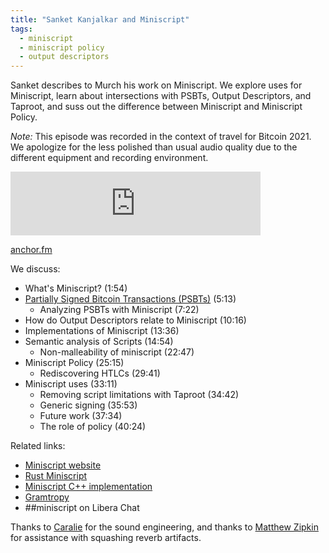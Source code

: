 ```yaml
---
title: "Sanket Kanjalkar and Miniscript"
tags:
  - miniscript
  - miniscript policy
  - output descriptors
---
```


Sanket describes to Murch his work on Miniscript. We explore uses for Miniscript, learn about intersections with PSBTs, Output Descriptors, and Taproot, and suss out the difference between Miniscript and Miniscript Policy.

_Note:_ This episode was recorded in the context of travel for Bitcoin 2021. We apologize for the less polished than usual audio quality due to the different equipment and recording environment.

<iframe src="https://anchor.fm/chaincode/embed/episodes/Sanket-Kanjalkar-and-Miniscript---Episode-17-e1a4pmc" height="102px" width="400px" frameborder="0" scrolling="no"></iframe>

[anchor.fm](https://anchor.fm/chaincode/episodes/Sanket-Kanjalkar-and-Miniscript---Episode-17-e1a4pmc)

We discuss:

- What's Miniscript? (1:54)
- [Partially Signed Bitcoin Transactions (PSBTs)](https://bitcoinops.org/en/topics/psbt/) (5:13)
  - Analyzing PSBTs with Miniscript (7:22)
- How do Output Descriptors relate to Miniscript (10:16)
- Implementations of Miniscript (13:36)
- Semantic analysis of Scripts (14:54)
  - Non-malleability of miniscript (22:47)
- Miniscript Policy (25:15)
  - Rediscovering HTLCs (29:41)
- Miniscript uses (33:11)
  - Removing script limitations with Taproot (34:42)
  - Generic signing (35:53)
  - Future work (37:34)
  - The role of policy (40:24)

Related links:
- [Miniscript website](http://bitcoin.sipa.be/miniscript/)
- [Rust Miniscript](https://github.com/rust-bitcoin/rust-miniscript)
- [Miniscript C++ implementation](https://github.com/sipa/miniscript)
- [Gramtropy](https://github.com/sipa/gramtropy)
- ##miniscript on Libera Chat


Thanks to [Caralie](https://twitter.com/CaralieC/) for the sound engineering, and thanks to [Matthew Zipkin](https://twitter.com/matthewzipkin) for assistance with squashing reverb artifacts.
